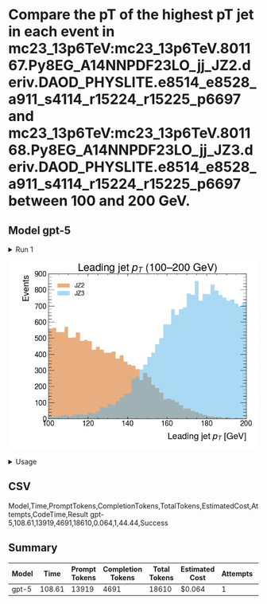 # Compare the pT of the highest pT jet in each event in mc23_13p6TeV:mc23_13p6TeV.801167.Py8EG_A14NNPDF23LO_jj_JZ2.deriv.DAOD_PHYSLITE.e8514_e8528_a911_s4114_r15224_r15225_p6697 and mc23_13p6TeV:mc23_13p6TeV.801168.Py8EG_A14NNPDF23LO_jj_JZ3.deriv.DAOD_PHYSLITE.e8514_e8528_a911_s4114_r15224_r15225_p6697 between 100 and 200 GeV.

## Model gpt-5

<details><summary>Run 1</summary>
<div style="margin-left: 1em;">


- Use ServiceX (FuncADL, PHYSLITE) to fetch, in one call, only the per-event jet pT lists from both rucio datasets (NFiles=1 as required).
- Convert MeV→GeV at query time; keep event structure so we can compute the leading jet pT with Awkward (ak.argmax along axis=1).
- Select only events with a valid leading jet, then restrict the leading-jet pT to 100–200 GeV for comparison.
- Fill two Hist histograms (50 bins, 100–200 GeV), and plot them overlaid with ATLAS style.
- Save the comparison plot to a PNG file. If you want more than 1 file, run locally with more files by changing NFiles yourself.

```python
import awkward as ak
import numpy as np
import matplotlib.pyplot as plt
import mplhep as hep

from func_adl_servicex_xaodr25 import FuncADLQueryPHYSLITE
from servicex_analysis_utils import to_awk
from servicex import deliver, ServiceXSpec, Sample, dataset

def main():
    # Use ATLAS-like plotting style
    plt.style.use(hep.style.ATLAS)

    # Base query against PHYSLITE: per-event list of jet pT in GeV
    base_query = FuncADLQueryPHYSLITE()
    query = (
        base_query
        .Select(lambda e: {
            "jet_pt": e.Jets().Select(lambda j: j.pt() / 1000.0),  # GeV
        })
    )

    # Rucio DIDs (copied exactly as requested)
    ds_jz2 = "mc23_13p6TeV:mc23_13p6TeV.801167.Py8EG_A14NNPDF23LO_jj_JZ2.deriv.DAOD_PHYSLITE.e8514_e8528_a911_s4114_r15224_r15225_p6697"
    ds_jz3 = "mc23_13p6TeV:mc23_13p6TeV.801168.Py8EG_A14NNPDF23LO_jj_JZ3.deriv.DAOD_PHYSLITE.e8514_e8528_a911_s4114_r15224_r15225_p6697"

    # Deliver data for both datasets in a single call (NFiles=1 as per guidance)
    results = to_awk(
        deliver(
            ServiceXSpec(
                Sample=[
                    Sample(
                        Name="JZ2",
                        Dataset=dataset.Rucio(ds_jz2),
                        NFiles=1,
                        Query=query,
                    ),
                    Sample(
                        Name="JZ3",
                        Dataset=dataset.Rucio(ds_jz3),
                        NFiles=1,
                        Query=query,
                    ),
                ]
            ),
        )
    )

    # Extract jet pT lists (Awkward) per event
    jets_pt_jz2 = results["JZ2"].jet_pt
    jets_pt_jz3 = results["JZ3"].jet_pt

    # Compute leading jet pT per event using argmax pattern (handles empty events -> None)
    idx_jz2 = ak.argmax(jets_pt_jz2, axis=1, keepdims=True)
    lead_pt_jz2 = ak.firsts(jets_pt_jz2[idx_jz2])

    idx_jz3 = ak.argmax(jets_pt_jz3, axis=1, keepdims=True)
    lead_pt_jz3 = ak.firsts(jets_pt_jz3[idx_jz3])

    # Remove events with no jets (None) and keep 100–200 GeV window
    valid_jz2 = ~ak.is_none(lead_pt_jz2, axis=0)
    valid_jz3 = ~ak.is_none(lead_pt_jz3, axis=0)

    lead_pt_jz2 = lead_pt_jz2[valid_jz2]
    lead_pt_jz3 = lead_pt_jz3[valid_jz3]

    in_window_jz2 = (lead_pt_jz2 >= 100.0) & (lead_pt_jz2 <= 200.0)
    in_window_jz3 = (lead_pt_jz3 >= 100.0) & (lead_pt_jz3 <= 200.0)

    lead_pt_jz2_win = lead_pt_jz2[in_window_jz2]
    lead_pt_jz3_win = lead_pt_jz3[in_window_jz3]

    # Build histograms (50 bins from 100 to 200 GeV)
    from hist import Hist

    h_jz2 = Hist.new.Reg(50, 100.0, 200.0, name="pt", label="Leading jet $p_{T}$ [GeV]").Int64()
    h_jz3 = Hist.new.Reg(50, 100.0, 200.0, name="pt", label="Leading jet $p_{T}$ [GeV]").Int64()

    # Fill histograms (convert to NumPy for filling; still no Python lists)
    h_jz2.fill(pt=ak.to_numpy(lead_pt_jz2_win))
    h_jz3.fill(pt=ak.to_numpy(lead_pt_jz3_win))

    # Plot overlaid comparison
    fig, ax = plt.subplots()
    h_jz2.plot(histtype="fill", alpha=0.5, label="JZ2")
    h_jz3.plot(histtype="fill", alpha=0.5, label="JZ3")
    ax.set_xlim(100.0, 200.0)
    ax.set_xlabel("Leading jet $p_{T}$ [GeV]")
    ax.set_ylabel("Events")
    ax.legend()
    ax.set_title("Leading jet $p_{T}$ (100–200 GeV)")

    fig.savefig("leading_jet_pt_JZ2_vs_JZ3.png")
    plt.close(fig)

if __name__ == "__main__":
    main()
```
### stdout:

```text
JZ2: Transform ━━━━━━━━━━━━━━━━━━━━━━━━━━━━━━━━━━━━━━━━ 1/1 00:20
      Download ━━━━━━━━━━━━━━━━━━━━━━━━━━━━━━━━━━━━━━━━ 1/1 00:25
JZ3: Transform ━━━━━━━━━━━━━━━━━━━━━━━━━━━━━━━━━━━━━━━━ 1/1 00:20
      Download ━━━━━━━━━━━━━━━━━━━━━━━━━━━━━━━━━━━━━━━━ 1/1 00:25
**Success**

```

### stderr:

```text
Unable to find image 'gordonwatts/atlasplotagent:1.0.0' locally
1.0.0: Pulling from gordonwatts/atlasplotagent
59e22667830b: Pulling fs layer
0f40319da806: Pulling fs layer
081f96d6584f: Pulling fs layer
8fdd7df8e834: Pulling fs layer
2a1478e0415a: Pulling fs layer
235451d01566: Pulling fs layer
a0831920243c: Pulling fs layer
4f4fb700ef54: Pulling fs layer
ce8f13a8c0b6: Pulling fs layer
8f2cf14ad14d: Pulling fs layer
660b8664e6e1: Pulling fs layer
eb522b4f7276: Pulling fs layer
8fdd7df8e834: Waiting
4f4fb700ef54: Waiting
ce8f13a8c0b6: Waiting
eb522b4f7276: Waiting
8f2cf14ad14d: Waiting
660b8664e6e1: Waiting
235451d01566: Waiting
2a1478e0415a: Waiting
0f40319da806: Verifying Checksum
0f40319da806: Download complete
8fdd7df8e834: Verifying Checksum
8fdd7df8e834: Download complete
2a1478e0415a: Verifying Checksum
2a1478e0415a: Download complete
081f96d6584f: Verifying Checksum
081f96d6584f: Download complete
59e22667830b: Verifying Checksum
59e22667830b: Download complete
a0831920243c: Verifying Checksum
a0831920243c: Download complete
ce8f13a8c0b6: Verifying Checksum
ce8f13a8c0b6: Download complete
4f4fb700ef54: Verifying Checksum
4f4fb700ef54: Download complete
660b8664e6e1: Verifying Checksum
660b8664e6e1: Download complete
eb522b4f7276: Verifying Checksum
eb522b4f7276: Download complete
235451d01566: Verifying Checksum
235451d01566: Download complete
8f2cf14ad14d: Verifying Checksum
8f2cf14ad14d: Download complete
59e22667830b: Pull complete
0f40319da806: Pull complete
081f96d6584f: Pull complete
8fdd7df8e834: Pull complete
2a1478e0415a: Pull complete
235451d01566: Pull complete
a0831920243c: Pull complete
4f4fb700ef54: Pull complete
ce8f13a8c0b6: Pull complete
8f2cf14ad14d: Pull complete
660b8664e6e1: Pull complete
eb522b4f7276: Pull complete
Digest: sha256:50780f1eaa7c0986e2e395adf88e50acb6e449689144926f8bd0942460f8d20a
Status: Downloaded newer image for gordonwatts/atlasplotagent:1.0.0
bash: cannot set terminal process group (-1): Inappropriate ioctl for device
bash: no job control in this shell
/work/.venv/lib/python3.13/site-packages/func_adl_servicex_xaodr25/trigger.py:127: SyntaxWarning: invalid escape sequence '\D'
  object. Close match is done as a function of $\Delta R < `dr`$.

```


</div></details>


![44e91a77_gpt-5_leading_jet_pt_JZ2_vs_JZ3.png](img/44e91a77_gpt-5_leading_jet_pt_JZ2_vs_JZ3.png)
<details><summary>Usage</summary>
<div style="margin-left: 1em;">


### LLM Usage
| Step | Time (sec) | Prompt Tokens | Completion Tokens | Total Tokens | Cost (USD) |
|---|---|---|---|---|---|
| Run 1 | 108.61 | 13919 | 4691 | 18610 | $0.06 |
| **Total** | 108.61 | 13919 | 4691 | 18610 | $0.064 |

### Docker Usage
| Phase | Elapsed Time (seconds) |
|-------|--------------|
| Run 1 | 44.44 |
| **Total** | **44.44** |

</div></details>


## CSV

Model,Time,PromptTokens,CompletionTokens,TotalTokens,EstimatedCost,Attempts,CodeTime,Result
gpt-5,108.61,13919,4691,18610,0.064,1,44.44,Success
## Summary
| Model | Time | Prompt Tokens | Completion Tokens | Total Tokens | Estimated Cost | Attempts | Code Time | Result |
|-----|----|-------------|-----------------|------------|--------------|--------|---------|------|
| gpt-5 | 108.61 | 13919 | 4691 | 18610 | $0.064 | 1 | 44.44 | Success |
